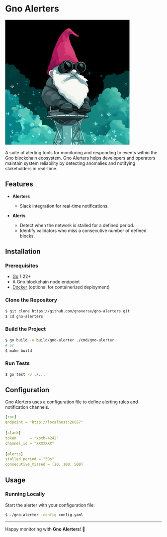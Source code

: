 # Gno Alerters

<img src="https://github.com/gnoverse/gno-alerters/blob/master/.github/assets/banner.png?raw=true" width="400" height="400"/>

A suite of alerting tools for monitoring and responding to events within the Gno blockchain ecosystem. Gno Alerters helps developers and operators maintain system reliability by detecting anomalies and notifying stakeholders in real-time.

## Features

* **Alerters**
    - Slack integration for real-time notifications.

* **Alerts**
    - Detect when the network is stalled for a defined period.
    - Identify validators who miss a consecutive number of defined blocks.


## Installation

### Prerequisites

- [Go](https://golang.org/) 1.22+
- A Gno blockchain node endpoint
- [Docker](https://www.docker.com/) (optional for containerized deployment)

### Clone the Repository

```bash
$ git clone https://github.com/gnoverse/gno-alerters.git
$ cd gno-alerters
```

### Build the Project

```bash
$ go build -o build/gno-alerter ./cmd/gno-alerter
# or
$ make build
```

### Run Tests

```bash
$ go test -v ./...
```

## Configuration

Gno Alerters uses a configuration file to define alerting rules and notification channels.

```yaml
[rpc]
endpoint = "http://localhost:26657"

[slack]
token      = "xoxb-4242"
channel_id = "XXXXXXX"

[alerts]
stalled_period = "30s"
consecutive_missed = [20, 100, 500]
```

## Usage

### Running Locally

Start the alerter with your configuration file:

```bash
$ ./gno-alerter -config config.yaml
```

---

Happy monitoring with **Gno Alerters**! 🚀

